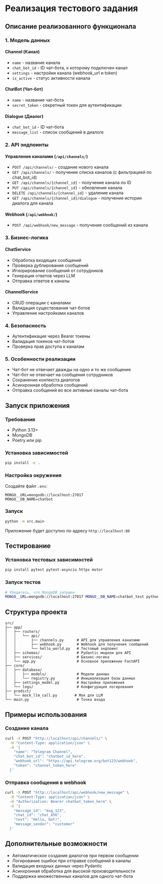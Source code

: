 # Реализация тестового задания

## Описание реализованного функционала

### 1. Модель данных

#### Channel (Канал)
- `name` - название канала
- `chat_bot_id` - ID чат-бота, к которому подключен канал
- `settings` - настройки канала (webhook_url и token)
- `is_active` - статус активности канала

#### ChatBot (Чат-бот)
- `name` - название чат-бота
- `secret_token` - секретный токен для аутентификации

#### Dialogue (Диалог)
- `chat_bot_id` - ID чат-бота
- `message_list` - список сообщений в диалоге

### 2. API эндпоинты

#### Управление каналами (`/api/channels/`)

- `POST /api/channels/` - создание нового канала
- `GET /api/channels/` - получение списка каналов (с фильтрацией по chat_bot_id)
- `GET /api/channels/{channel_id}` - получение канала по ID
- `PUT /api/channels/{channel_id}` - обновление канала
- `DELETE /api/channels/{channel_id}` - удаление канала
- `GET /api/channels/{channel_id}/dialogue` - получение истории диалога для канала

#### Webhook (`/api/webhook/`)

- `POST /api/webhook/new_message` - получение сообщений из канала

### 3. Бизнес-логика

#### ChatService
- Обработка входящих сообщений
- Проверка дублирования сообщений
- Игнорирование сообщений от сотрудников
- Генерация ответов через LLM
- Отправка ответов в каналы

#### ChannelService
- CRUD операции с каналами
- Валидация существования чат-ботов
- Управление настройками каналов

### 4. Безопасность

- Аутентификация через Bearer токены
- Валидация токенов чат-ботов
- Проверка прав доступа к каналам

### 5. Особенности реализации

- Чат-бот не отвечает дважды на одно и то же сообщение
- Чат-бот не отвечает на сообщения сотрудников
- Сохранение контекста диалогов
- Асинхронная обработка сообщений
- Отправка сообщений во все активные каналы чат-бота

## Запуск приложения

### Требования
- Python 3.13+
- MongoDB
- Poetry или pip

### Установка зависимостей
```bash
pip install -e .
```

### Настройка окружения
Создайте файл `.env`:
```
MONGO__URL=mongodb://localhost:27017
MONGO__DB_NAME=chatbot
```

### Запуск
```bash
python -m src.main
```

Приложение будет доступно по адресу `http://localhost:80`

## Тестирование

### Установка тестовых зависимостей
```bash
pip install pytest pytest-asyncio httpx motor
```

### Запуск тестов
```bash
# Убедитесь, что MongoDB запущен
MONGO__URL=mongodb://localhost:27017 MONGO__DB_NAME=chatbot_test python -m pytest tests/ -v
```

## Структура проекта

```
src/
├── app/
│   ├── routers/
│   │   └── api/
│   │       ├── channels.py      # API для управления каналами
│   │       ├── webhook.py       # Webhook для получения сообщений
│   │       └── hello_world.py   # Тестовый эндпоинт
│   ├── schemas/                 # Pydantic модели для API
│   ├── services/                # Бизнес-логика
│   └── app.py                   # Основное приложение FastAPI
├── core/
│   ├── database/
│   │   ├── models/              # Модели данных
│   │   └── registry.py          # Инициализация базы данных
│   ├── settings_model.py        # Настройки приложения
│   └── logs/                    # Конфигурация логирования
├── predict/
│   └── mock_llm_call.py        # Мок для LLM
└── main.py                      # Точка входа
```

## Примеры использования

### Создание канала
```bash
curl -X POST "http://localhost/api/channels/" \
  -H "Content-Type: application/json" \
  -d '{
    "name": "Telegram Channel",
    "chat_bot_id": "chatbot_id_here",
    "webhook_url": "https://api.telegram.org/bot123/webhook",
    "token": "channel_token_here"
  }'
```

### Отправка сообщения в webhook
```bash
curl -X POST "http://localhost/api/webhook/new_message" \
  -H "Content-Type: application/json" \
  -H "Authorization: Bearer chatbot_token_here" \
  -d '{
    "message_id": "msg_123",
    "chat_id": "chat_456",
    "text": "Hello, bot!",
    "message_sender": "customer"
  }'
```

## Дополнительные возможности

- Автоматическое создание диалогов при первом сообщении
- Логирование ошибок при отправке сообщений в каналы
- Валидация входных данных через Pydantic
- Асинхронная обработка для высокой производительности
- Поддержка множественных каналов для одного чат-бота
